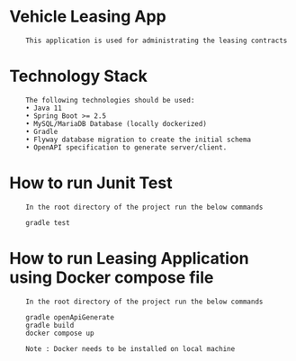 # Vehicle Leasing App #
        This application is used for administrating the leasing contracts
    
# Technology Stack #
        The following technologies should be used:
        • Java 11
        • Spring Boot >= 2.5
        • MySQL/MariaDB Database (locally dockerized)
        • Gradle
        • Flyway database migration to create the initial schema
        • OpenAPI specification to generate server/client.

# How to run Junit Test #

        In the root directory of the project run the below commands
        
        gradle test

# How to run Leasing Application using Docker compose file #

        In the root directory of the project run the below commands
        
        gradle openApiGenerate
        gradle build
        docker compose up
        
        Note : Docker needs to be installed on local machine
